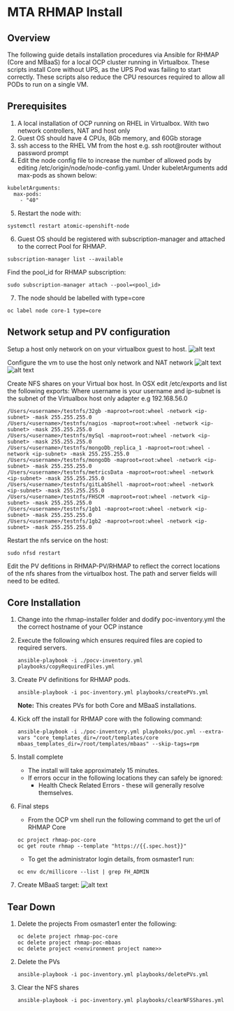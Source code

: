 # MTA RHMAP Install
## Overview
The following guide details installation procedures via Ansible for RHMAP (Core and MBaaS) for a local OCP cluster running in Virtualbox.
These scripts install Core without UPS, as the UPS Pod was failing to start correctly.
These scripts also reduce the CPU resources required to allow all PODs to run on a single VM.

## Prerequisites
1. A local installation of OCP running on RHEL in Virtualbox.  With two network controllers, NAT and host only
2. Guest OS should have 4 CPUs, 8Gb memory, and 60Gb storage
3. ssh access to the RHEL VM from the host e.g. ssh root@router without password prompt
4. Edit the node config file to increase the number of allowed pods by editing /etc/origin/node/node-config.yaml.  Under kubeletArguments add max-pods as shown below:
```
kubeletArguments:
  max-pods:
    - "40"
```
5. Restart the node with:
```
systemctl restart atomic-openshift-node
```

6. Guest OS should be registered with subscription-manager and attached to the correct Pool for RHMAP.
```
subscription-manager list --available
```
Find the pool_id for RHMAP subscription:
```
sudo subscription-manager attach --pool=<pool_id>
```

7. The node should be labelled with type=core
```
oc label node core-1 type=core
```

## Network setup and PV configuration
Setup a host only network on on your virtualbox guest to host.
![alt text](./assets/vbox-network.png "Virtual box setup")

Configure the vm to use the host only network and NAT network
![alt text](./assets/vm-network1.png "Virtual box setup")
![alt text](./assets/vm-network2.png "Virtual box setup")

Create NFS shares on your Virtual box host.  In OSX edit /etc/exports and list the following exports:
Where username is your username and ip-subnet is the subnet of the Virtualbox host only adapter e.g 192.168.56.0


```
/Users/<username>/testnfs/32gb -maproot=root:wheel -network <ip-subnet> -mask 255.255.255.0
/Users/<username>/testnfs/nagios -maproot=root:wheel -network <ip-subnet> -mask 255.255.255.0
/Users/<username>/testnfs/mySql -maproot=root:wheel -network <ip-subnet> -mask 255.255.255.0
/Users/<username>/testnfs/mongoDb_replica_1 -maproot=root:wheel -network <ip-subnet> -mask 255.255.255.0
/Users/<username>/testnfs/mongoDb -maproot=root:wheel -network <ip-subnet> -mask 255.255.255.0
/Users/<username>/testnfs/metricsData -maproot=root:wheel -network <ip-subnet> -mask 255.255.255.0
/Users/<username>/testnfs/gitLabShell -maproot=root:wheel -network <ip-subnet> -mask 255.255.255.0
/Users/<username>/testnfs/FHSCM -maproot=root:wheel -network <ip-subnet> -mask 255.255.255.0
/Users/<username>/testnfs/1gb1 -maproot=root:wheel -network <ip-subnet> -mask 255.255.255.0
/Users/<username>/testnfs/1gb2 -maproot=root:wheel -network <ip-subnet> -mask 255.255.255.0 
```

Restart the nfs service on the host: 
``` 
sudo nfsd restart 
```

Edit the PV defitions in RHMAP-PV/RHMAP to reflect the correct locations of the nfs shares from the virtualbox host.  The path and server fields will need to be edited.


## Core Installation
1. Change into the rhmap-installer folder and dodify poc-inventory.yml the the correct hostname of your OCP instance
2. Execute the following which ensures required files are copied to required servers.
    ```
    ansible-playbook -i ./pocv-inventory.yml playbooks/copyRequiredFiles.yml
    ```
3. Create PV definitions for RHMAP pods.
      ```
      ansible-playbook -i poc-inventory.yml playbooks/createPVs.yml
      ```
      **Note:** This creates PVs for both Core and MBaaS installations.
      
4. Kick off the install for RHMAP core with the following command: 
    ```
    ansible-playbook -i ./poc-inventory.yml playbooks/poc.yml --extra-vars "core_templates_dir=/root/templates/core mbaas_templates_dir=/root/templates/mbaas" --skip-tags=rpm
    ```
5. Install complete
    * The install will take approximately 15 minutes.  
    * If errors occur in the following locations they can safely be ignored: 
      * Health Check Related Errors - these will generally resolve themselves.

6. Final steps
    * From the OCP vm shell run the following command to get the url of RHMAP Core
    ```
    oc project rhmap-poc-core
    oc get route rhmap --template "https://{{.spec.host}}"
    ```
    * To get the administrator login details, from osmaster1 run:
    ```
    oc env dc/millicore --list | grep FH_ADMIN
    ```


4. Create MBaaS target:
![alt text](./assets/mbaas-target.png "MBaaS target screenshot")

## Tear Down
1. Delete the projects
From osmaster1 enter the following:
    ```
    oc delete project rhmap-poc-core
    oc delete project rhmap-poc-mbaas
    oc delete project <<environment project name>>
    ```

2. Delete the PVs
    ```
    ansible-playbook -i poc-inventory.yml playbooks/deletePVs.yml
    ```

3. Clear the NFS shares
    ```
    ansible-playbook -i poc-inventory.yml playbooks/clearNFSShares.yml
    ```